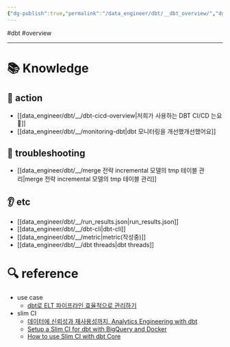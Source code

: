 ```yaml
---
{"dg-publish":true,"permalink":"/data_engineer/dbt/__dbt_overview/","dgPassFrontmatter":true,"created":"","updated":""}
---
```



#dbt #overview 

---

# 📚 Knowledge

## 👟 action
- [[data_engineer/dbt/__/dbt-cicd-overview\|저희가 사용하는 DBT CI/CD 는요 🥲]]
- [[data_engineer/dbt/__/monitoring-dbt\|dbt 모니터링을 개선했개선했어요]]

## 🚨 troubleshooting
- [[data_engineer/dbt/__/merge 전략 incremental 모델의 tmp 테이블 관리\|merge 전략 incremental 모델의 tmp 테이블 관리]]

## 👂 etc
- [[data_engineer/dbt/__/run_results.json\|run_results.json]]
- [[data_engineer/dbt/__/dbt-cli\|dbt-cli]]
- [[data_engineer/dbt/__/metric\|metric(작성중)]]
- [[data_engineer/dbt/__/dbt threads\|dbt threads]]

# 🔍 reference
- use case
	- [dbt로 ELT 파이프라인 효율적으로 관리하기](https://www.humphreyahn.dev/blog/efficient-elt-pipelines-with-dbt)
- slim CI
	- [데이터에 신뢰성과 재사용성까지, Analytics Engineering with dbt](https://tech.socarcorp.kr/data/2022/07/25/analytics-engineering-with-dbt.html)
	- [Setup a Slim CI for dbt with BigQuery and Docker](https://medium.com/teads-engineering/setup-a-slim-ci-for-dbt-with-bigquery-and-docker-ce8e0a1a38f)
	- [How to use Slim CI with dbt Core](https://www.vantage-ai.com/blog/how-to-use-slim-ci-with-dbt-core)